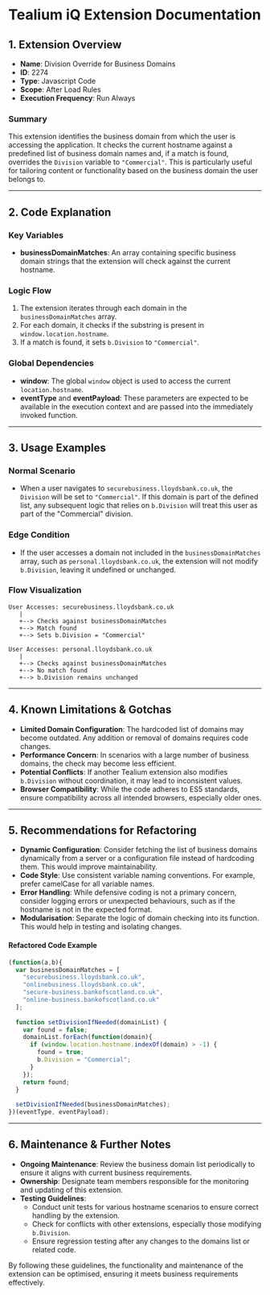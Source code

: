# Tealium iQ Extension Documentation

## 1. Extension Overview

- **Name**: Division Override for Business Domains
- **ID**: 2274
- **Type**: Javascript Code
- **Scope**: After Load Rules
- **Execution Frequency**: Run Always

### Summary
This extension identifies the business domain from which the user is accessing the application. It checks the current hostname against a predefined list of business domain names and, if a match is found, overrides the `Division` variable to `"Commercial"`. This is particularly useful for tailoring content or functionality based on the business domain the user belongs to.

---

## 2. Code Explanation

### Key Variables
- **businessDomainMatches**: An array containing specific business domain strings that the extension will check against the current hostname.

### Logic Flow
1. The extension iterates through each domain in the `businessDomainMatches` array.
2. For each domain, it checks if the substring is present in `window.location.hostname`.
3. If a match is found, it sets `b.Division` to `"Commercial"`.

### Global Dependencies
- **window**: The global `window` object is used to access the current `location.hostname`.
- **eventType** and **eventPayload**: These parameters are expected to be available in the execution context and are passed into the immediately invoked function.

---

## 3. Usage Examples

### Normal Scenario
- When a user navigates to `securebusiness.lloydsbank.co.uk`, the `Division` will be set to `"Commercial"`. If this domain is part of the defined list, any subsequent logic that relies on `b.Division` will treat this user as part of the "Commercial" division.

### Edge Condition 
- If the user accesses a domain not included in the `businessDomainMatches` array, such as `personal.lloydsbank.co.uk`, the extension will not modify `b.Division`, leaving it undefined or unchanged.

### Flow Visualization
```plaintext
User Accesses: securebusiness.lloydsbank.co.uk
   |
   +--> Checks against businessDomainMatches
   +--> Match found
   +--> Sets b.Division = "Commercial"

User Accesses: personal.lloydsbank.co.uk
   |
   +--> Checks against businessDomainMatches
   +--> No match found
   +--> b.Division remains unchanged
```

---

## 4. Known Limitations & Gotchas

- **Limited Domain Configuration**: The hardcoded list of domains may become outdated. Any addition or removal of domains requires code changes.
- **Performance Concern**: In scenarios with a large number of business domains, the check may become less efficient.
- **Potential Conflicts**: If another Tealium extension also modifies `b.Division` without coordination, it may lead to inconsistent values.
- **Browser Compatibility**: While the code adheres to ES5 standards, ensure compatibility across all intended browsers, especially older ones.

---

## 5. Recommendations for Refactoring

- **Dynamic Configuration**: Consider fetching the list of business domains dynamically from a server or a configuration file instead of hardcoding them. This would improve maintainability.
- **Code Style**: Use consistent variable naming conventions. For example, prefer camelCase for all variable names.
- **Error Handling**: While defensive coding is not a primary concern, consider logging errors or unexpected behaviours, such as if the hostname is not in the expected format.
- **Modularisation**: Separate the logic of domain checking into its function. This would help in testing and isolating changes.

#### Refactored Code Example
```javascript
(function(a,b){
  var businessDomainMatches = [
    "securebusiness.lloydsbank.co.uk",
    "onlinebusiness.lloydsbank.co.uk",
    "secure-business.bankofscotland.co.uk",
    "online-business.bankofscotland.co.uk"
  ];
  
  function setDivisionIfNeeded(domainList) {
    var found = false;
    domainList.forEach(function(domain){
      if (window.location.hostname.indexOf(domain) > -1) {
        found = true;
        b.Division = "Commercial";
      }
    });
    return found;
  }
  
  setDivisionIfNeeded(businessDomainMatches);
})(eventType, eventPayload);
```

---

## 6. Maintenance & Further Notes

- **Ongoing Maintenance**: Review the business domain list periodically to ensure it aligns with current business requirements.
- **Ownership**: Designate team members responsible for the monitoring and updating of this extension.
- **Testing Guidelines**: 
  - Conduct unit tests for various hostname scenarios to ensure correct handling by the extension.
  - Check for conflicts with other extensions, especially those modifying `b.Division`.
  - Ensure regression testing after any changes to the domains list or related code.

By following these guidelines, the functionality and maintenance of the extension can be optimised, ensuring it meets business requirements effectively.